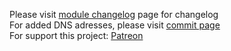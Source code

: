 Please visit [module changelog](https://github.com/symbuzzer/Turkish-Ad-Hosts/blob/main/magisk/module_changelog.md) page for changelog  
For added DNS adresses, please visit [commit page](https://github.com/symbuzzer/Turkish-Ad-Hosts/commits/main/hosts)  
For support this project: [Patreon](https://avalibeyaz.com/patreon)

